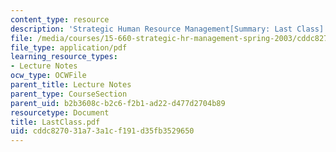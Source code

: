 ```yaml
---
content_type: resource
description: 'Strategic Human Resource Management[Summary: Last Class]'
file: /media/courses/15-660-strategic-hr-management-spring-2003/cddc827031a73a1cf191d35fb3529650_LastClass.pdf
file_type: application/pdf
learning_resource_types:
- Lecture Notes
ocw_type: OCWFile
parent_title: Lecture Notes
parent_type: CourseSection
parent_uid: b2b3608c-b2c6-f2b1-ad22-d477d2704b89
resourcetype: Document
title: LastClass.pdf
uid: cddc8270-31a7-3a1c-f191-d35fb3529650
---
```

